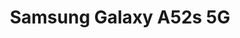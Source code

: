 ---
title: "Samsung Galaxy A52s 5G"
permalink: /uses/samsung-a52s-5G/
description: One of the best mid-range smartphones from Samsung's Galaxy line up. 
links:
  - text: Official Website
    url: https://www.samsung.com/ph/smartphones/galaxy-a/galaxy-a52s-5g-awesome-mint-256gb-sm-a528blgiphl/
rating: 4.6
---